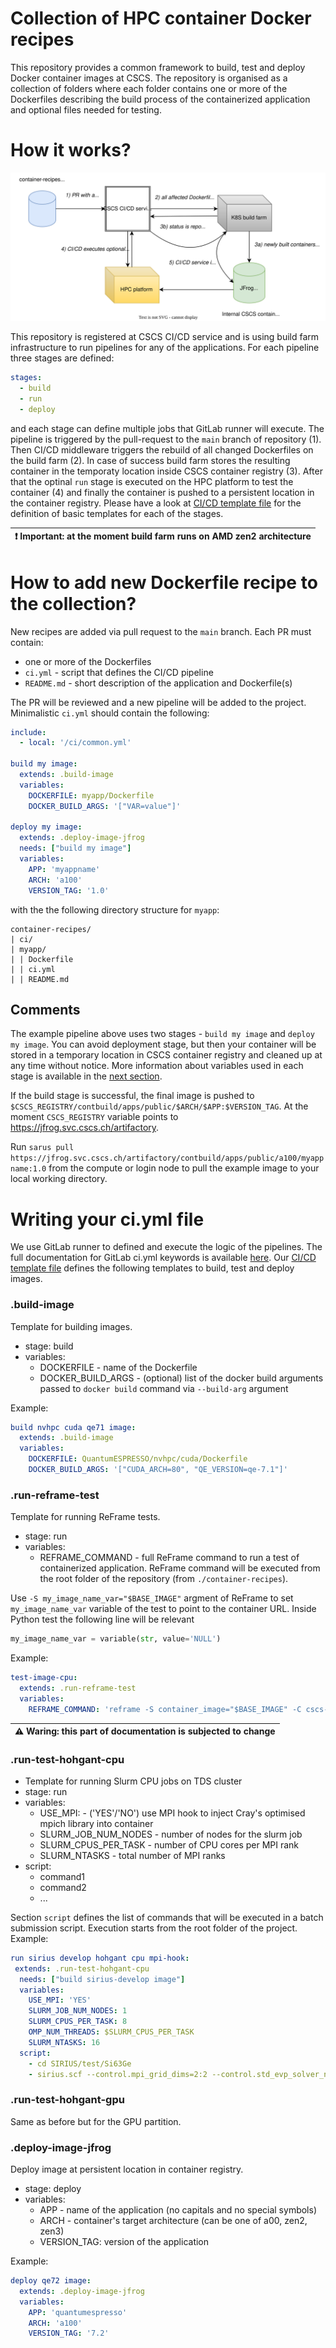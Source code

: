 # Collection of HPC container Docker recipes

This repository provides a common framework to build, test and deploy Docker container images at CSCS. The repository is organised as a collection of folders where each folder contains one or more of the Dockerfiles describing the build process of the containerized application and optional files needed for testing.

# How it works?

![cb](contbuild.svg)

This repository is registered at CSCS CI/CD service and is using build farm infrastructure to run pipelines for any of the applications. For each pipeline three stages are defined:
```yml
stages:
  - build
  - run
  - deploy
```
and each stage can define multiple jobs that GitLab runner will execute. The pipeline is triggered by the pull-request to the `main` branch of repository (1). Then CI/CD middleware triggers the rebuild of all changed Dockerfiles on the build farm (2). In case of success build farm stores the resulting container in the temporaty location inside CSCS container registry (3). After that the optinal `run` stage is executed on the HPC platform to test the container (4) and finally the container is pushed to a persistent location in the container registry. Please have a look at [CI/CD template file](ci/common.yml) for the definition of basic templates for each of the stages.

| :exclamation:  Important: at the moment build farm runs on AMD zen2 architecture |
|-|


# How to add new Dockerfile recipe to the collection?
New recipes are added via pull request to the `main` branch. Each PR must contain:
 - one or more of the Dockerfiles
 - `ci.yml` - script that defines the CI/CD pipeline
 - `README.md` - short description of the application and Dockerfile(s)

The PR will be reviewed and a new pipeline will be added to the project. Minimalistic `ci.yml` should contain the following:
```yml
include:
  - local: '/ci/common.yml'

build my image:
  extends: .build-image
  variables:
    DOCKERFILE: myapp/Dockerfile
    DOCKER_BUILD_ARGS: '["VAR=value"]'

deploy my image:
  extends: .deploy-image-jfrog
  needs: ["build my image"]
  variables:
    APP: 'myappname'
    ARCH: 'a100'
    VERSION_TAG: '1.0'
```

with the the following directory structure for `myapp`: 
```
container-recipes/
| ci/
| myapp/
| | Dockerfile
| | ci.yml
| | README.md
```

## Comments
The example pipeline above uses two stages - `build my image` and `deploy my image`. You can avoid deployment stage, but then your container will be stored in a temporary location in CSCS container registry and cleaned up at any time without notice. More information about variables used in each stage is available in the [next section](#writing-your-ciyml-file). 

If the build stage is successful, the final image is pushed to  `$CSCS_REGISTRY/contbuild/apps/public/$ARCH/$APP:$VERSION_TAG`. At the moment `CSCS_REGISTRY` variable points to https://jfrog.svc.cscs.ch/artifactory.

Run `sarus pull https://jfrog.svc.cscs.ch/artifactory/contbuild/apps/public/a100/myappname:1.0` from the compute or login node to pull the example image to your local working directory.

# Writing your ci.yml file
We use GitLab runner to defined and execute the logic of the pipelines. The full documentation for GitLab ci.yml keywords is available [here](https://docs.gitlab.com/ee/ci/yaml/). Our [CI/CD template file](ci/common.yml) defines the following templates to build, test and deploy images.

### .build-image
Template for building images.
* stage: build
* variables:
  - DOCKERFILE - name of the Dockerfile
  - DOCKER_BUILD_ARGS - (optional) list of the docker build arguments passed to `docker build` command via `--build-arg` argument

Example:
```yml
build nvhpc cuda qe71 image:
  extends: .build-image
  variables:
    DOCKERFILE: QuantumESPRESSO/nvhpc/cuda/Dockerfile
    DOCKER_BUILD_ARGS: '["CUDA_ARCH=80", "QE_VERSION=qe-7.1"]'
```

### .run-reframe-test
Template for running ReFrame tests.
* stage: run
* variables:
  - REFRAME_COMMAND - full ReFrame command to run a test of containerized application. ReFrame command will be executed from the root folder of the repository (from `./container-recipes`).

Use `-S my_image_name_var="$BASE_IMAGE"` argment of ReFrame to set `my_image_name_var` variable of the test to point to the container URL. Inside Python test the following line will be relevant
```Python
my_image_name_var = variable(str, value='NULL')
```
Example:
```yml
test-image-cpu:
  extends: .run-reframe-test
  variables:
    REFRAME_COMMAND: 'reframe -S container_image="$BASE_IMAGE" -C cscs-reframe-tests/config/cscs.py -c QuantumESPRESSO/rfm_test/qe_check.py --system=hohgant:cpu --skip-performance-check --report-junit=report.xml -r'
```

| :warning:  Waring: this part of documentation is subjected to change|
|---------------------------------------------------------------------|

### .run-test-hohgant-cpu
* Template for running Slurm CPU jobs on TDS cluster  
* stage: run
* variables:
  - USE_MPI: - ('YES'/'NO') use MPI hook to inject Cray's optimised mpich library into container
  - SLURM_JOB_NUM_NODES - number of nodes for the slurm job
  - SLURM_CPUS_PER_TASK - number of CPU cores per MPI rank
  - SLURM_NTASKS - total number of MPI ranks
* script:
  - command1
  - command2
  - ...

Section `script` defines the list of commands that will be executed in a batch submission script. Execution starts from the root folder of the project. Example:
```yaml
run sirius develop hohgant cpu mpi-hook:
 extends: .run-test-hohgant-cpu
  needs: ["build sirius-develop image"]
  variables:
    USE_MPI: 'YES'
    SLURM_JOB_NUM_NODES: 1
    SLURM_CPUS_PER_TASK: 8
    OMP_NUM_THREADS: $SLURM_CPUS_PER_TASK
    SLURM_NTASKS: 16
  script:
    - cd SIRIUS/test/Si63Ge
    - sirius.scf --control.mpi_grid_dims=2:2 --control.std_evp_solver_name=scalapack --control.gen_evp_solver_name=scalapack --test_against=output_ref.json
```

### .run-test-hohgant-gpu
Same as before but for the GPU partition.

### .deploy-image-jfrog
Deploy image at persistent location in container registry.
* stage: deploy
* variables: 
  - APP - name of the application (no capitals and no special symbols)
  - ARCH - container's target architecture (can be one of a00, zen2, zen3)
  - VERSION_TAG: version of the application

Example:
```yaml
deploy qe72 image:
  extends: .deploy-image-jfrog
  variables:
    APP: 'quantumespresso'
    ARCH: 'a100'
    VERSION_TAG: '7.2'
```